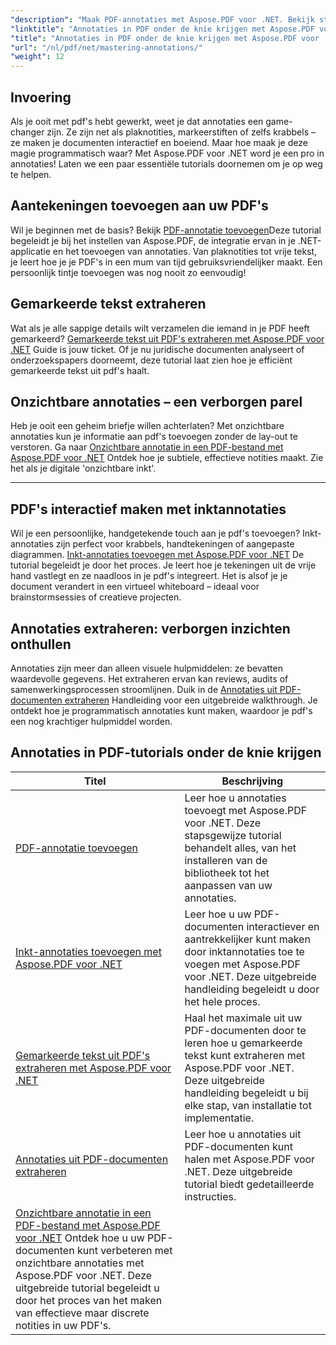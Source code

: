 ```yaml
---
"description": "Maak PDF-annotaties met Aspose.PDF voor .NET. Bekijk stapsgewijze tutorials over het toevoegen, aanpassen en extraheren van annotaties om PDF's interactiever te maken."
"linktitle": "Annotaties in PDF onder de knie krijgen met Aspose.PDF voor .NET"
"title": "Annotaties in PDF onder de knie krijgen met Aspose.PDF voor .NET"
"url": "/nl/pdf/net/mastering-annotations/"
"weight": 12
---
```


## Invoering

Als je ooit met pdf's hebt gewerkt, weet je dat annotaties een game-changer zijn. Ze zijn net als plaknotities, markeerstiften of zelfs krabbels – ze maken je documenten interactief en boeiend. Maar hoe maak je deze magie programmatisch waar? Met Aspose.PDF voor .NET word je een pro in annotaties! Laten we een paar essentiële tutorials doornemen om je op weg te helpen.

## Aantekeningen toevoegen aan uw PDF's  

Wil je beginnen met de basis? Bekijk [PDF-annotatie toevoegen](./adding-pdf-annotation/)Deze tutorial begeleidt je bij het instellen van Aspose.PDF, de integratie ervan in je .NET-applicatie en het toevoegen van annotaties. Van plaknotities tot vrije tekst, je leert hoe je je PDF's in een mum van tijd gebruiksvriendelijker maakt. Een persoonlijk tintje toevoegen was nog nooit zo eenvoudig!  


## Gemarkeerde tekst extraheren  

Wat als je alle sappige details wilt verzamelen die iemand in je PDF heeft gemarkeerd? [Gemarkeerde tekst uit PDF's extraheren met Aspose.PDF voor .NET](./extract-highlighted-text-from-pdf/) Guide is jouw ticket. Of je nu juridische documenten analyseert of onderzoekspapers doorneemt, deze tutorial laat zien hoe je efficiënt gemarkeerde tekst uit pdf's haalt.  

## Onzichtbare annotaties – een verborgen parel  

Heb je ooit een geheim briefje willen achterlaten? Met onzichtbare annotaties kun je informatie aan pdf's toevoegen zonder de lay-out te verstoren. Ga naar [Onzichtbare annotatie in een PDF-bestand met Aspose.PDF voor .NET](./invisible-annotation-in-pdf-file/) Ontdek hoe je subtiele, effectieve notities maakt. Zie het als je digitale 'onzichtbare inkt'.  

---

## PDF's interactief maken met inktannotaties  

Wil je een persoonlijke, handgetekende touch aan je pdf's toevoegen? Inkt-annotaties zijn perfect voor krabbels, handtekeningen of aangepaste diagrammen. [Inkt-annotaties toevoegen met Aspose.PDF voor .NET](./adding-ink-annotations/) De tutorial begeleidt je door het proces. Je leert hoe je tekeningen uit de vrije hand vastlegt en ze naadloos in je pdf's integreert. Het is alsof je je document verandert in een virtueel whiteboard – ideaal voor brainstormsessies of creatieve projecten.  

## Annotaties extraheren: verborgen inzichten onthullen  

Annotaties zijn meer dan alleen visuele hulpmiddelen: ze bevatten waardevolle gegevens. Het extraheren ervan kan reviews, audits of samenwerkingsprocessen stroomlijnen. Duik in de [Annotaties uit PDF-documenten extraheren](./extract-annotations-from-pdf/) Handleiding voor een uitgebreide walkthrough. Je ontdekt hoe je programmatisch annotaties kunt maken, waardoor je pdf's een nog krachtiger hulpmiddel worden.  

## Annotaties in PDF-tutorials onder de knie krijgen
| Titel | Beschrijving |
| --- | --- | 
| [PDF-annotatie toevoegen](./adding-pdf-annotation/) | Leer hoe u annotaties toevoegt met Aspose.PDF voor .NET. Deze stapsgewijze tutorial behandelt alles, van het installeren van de bibliotheek tot het aanpassen van uw annotaties. |  
| [Inkt-annotaties toevoegen met Aspose.PDF voor .NET](./adding-ink-annotations/) | Leer hoe u uw PDF-documenten interactiever en aantrekkelijker kunt maken door inktannotaties toe te voegen met Aspose.PDF voor .NET. Deze uitgebreide handleiding begeleidt u door het hele proces. |    
| [Gemarkeerde tekst uit PDF's extraheren met Aspose.PDF voor .NET](./extract-highlighted-text-from-pdf/) | Haal het maximale uit uw PDF-documenten door te leren hoe u gemarkeerde tekst kunt extraheren met Aspose.PDF voor .NET. Deze uitgebreide handleiding begeleidt u bij elke stap, van installatie tot implementatie. |  
| [Annotaties uit PDF-documenten extraheren](./extract-annotations-from-pdf/) | Leer hoe u annotaties uit PDF-documenten kunt halen met Aspose.PDF voor .NET. Deze uitgebreide tutorial biedt gedetailleerde instructies. |    
| [Onzichtbare annotatie in een PDF-bestand met Aspose.PDF voor .NET](./invisible-annotation-in-pdf-file/) Ontdek hoe u uw PDF-documenten kunt verbeteren met onzichtbare annotaties met Aspose.PDF voor .NET. Deze uitgebreide tutorial begeleidt u door het proces van het maken van effectieve maar discrete notities in uw PDF's.